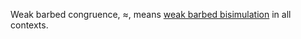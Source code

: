 Weak barbed congruence, ≈, means [weak barbed bisimulation](weak-barbed-bisimulation.md) in all contexts.

